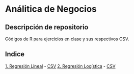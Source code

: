 # Análitica de Negocios

## Descripción de repositorio
Códigos de R para ejercicios en clase y sus respectivos CSV.

## Indice
[1. Regresión Lineal](https://github.com/ramonescobar/BAS2019/blob/master/CodigoRegresionLineal.R) - [CSV](https://github.com/ramonescobar/BAS2019/blob/master/assets/ToyotaCorolla.csv)
[2. Regresión Logística](https://github.com/ramonescobar/BAS2019/blob/master/RegresionLogistica.R) - [CSV](https://github.com/ramonescobar/BAS2019/blob/master/assets/UniversalBank.csv)

